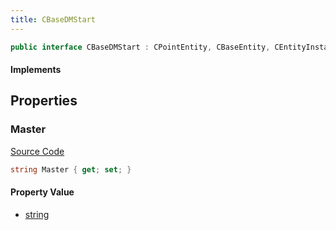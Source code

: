 ```yaml
---
title: CBaseDMStart
---
```


```csharp
public interface CBaseDMStart : CPointEntity, CBaseEntity, CEntityInstance, ISchemaClass<CEntityInstance>, ISchemaClass<CBaseEntity>, ISchemaClass<CPointEntity>, ISchemaClass<CBaseDMStart>, ISchemaField, ISchemaClass, INativeHandle
```

#### Implements

## Properties

### Master

[Source Code](https://github.com/swiftly-solution/swiftlys2/blob/beta/managed/src/SwiftlyS2.Generated/Schemas/Interfaces/CBaseDMStart.cs#L16)

```csharp
string Master { get; set; }
```

#### Property Value

- [string](https://learn.microsoft.com/dotnet/api/system.string)

